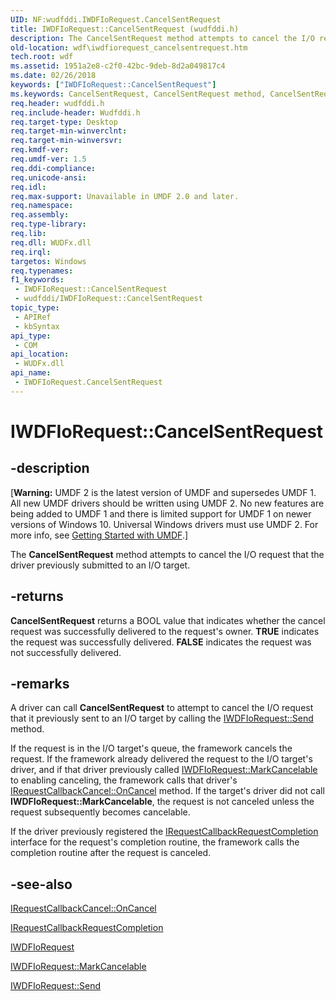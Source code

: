 ```yaml
---
UID: NF:wudfddi.IWDFIoRequest.CancelSentRequest
title: IWDFIoRequest::CancelSentRequest (wudfddi.h)
description: The CancelSentRequest method attempts to cancel the I/O request that the driver previously submitted to an I/O target.
old-location: wdf\iwdfiorequest_cancelsentrequest.htm
tech.root: wdf
ms.assetid: 1951a2e8-c2f0-42bc-9deb-8d2a049817c4
ms.date: 02/26/2018
keywords: ["IWDFIoRequest::CancelSentRequest"]
ms.keywords: CancelSentRequest, CancelSentRequest method, CancelSentRequest method,IWDFIoRequest interface, IWDFIoRequest interface,CancelSentRequest method, IWDFIoRequest.CancelSentRequest, IWDFIoRequest::CancelSentRequest, UMDFRequestObjectRef_cf439791-044b-4cd8-8a1c-eafc7b266897.xml, umdf.iwdfiorequest_cancelsentrequest, wdf.iwdfiorequest_cancelsentrequest, wudfddi/IWDFIoRequest::CancelSentRequest
req.header: wudfddi.h
req.include-header: Wudfddi.h
req.target-type: Desktop
req.target-min-winverclnt: 
req.target-min-winversvr: 
req.kmdf-ver: 
req.umdf-ver: 1.5
req.ddi-compliance: 
req.unicode-ansi: 
req.idl: 
req.max-support: Unavailable in UMDF 2.0 and later.
req.namespace: 
req.assembly: 
req.type-library: 
req.lib: 
req.dll: WUDFx.dll
req.irql: 
targetos: Windows
req.typenames: 
f1_keywords:
 - IWDFIoRequest::CancelSentRequest
 - wudfddi/IWDFIoRequest::CancelSentRequest
topic_type:
 - APIRef
 - kbSyntax
api_type:
 - COM
api_location:
 - WUDFx.dll
api_name:
 - IWDFIoRequest.CancelSentRequest
---
```


# IWDFIoRequest::CancelSentRequest


## -description

<p class="CCE_Message">[<b>Warning:</b> UMDF 2 is the latest version of UMDF and supersedes UMDF 1.  All new UMDF drivers should be written using UMDF 2.  No new features are being added to UMDF 1 and there is limited support for UMDF 1 on newer versions of Windows 10.  Universal Windows drivers must use UMDF 2.  For more info, see <a href="https://docs.microsoft.com/windows-hardware/drivers/wdf/getting-started-with-umdf-version-2">Getting Started with UMDF</a>.]

The <b>CancelSentRequest</b> method attempts to cancel the I/O request that the driver previously submitted to an I/O target.

## -returns

<b>CancelSentRequest</b> returns a BOOL value that indicates whether the cancel request was successfully delivered to the request's owner. <b>TRUE</b> indicates the request was successfully delivered. <b>FALSE</b> indicates the request was not successfully delivered.

## -remarks

A driver can call <b>CancelSentRequest</b> to attempt to cancel the I/O request that it previously sent to an I/O target by calling the <a href="https://docs.microsoft.com/windows-hardware/drivers/ddi/wudfddi/nf-wudfddi-iwdfiorequest-send">IWDFIoRequest::Send</a> method.

If the request is in the I/O target's queue, the framework cancels the request. If the framework already delivered the request to the I/O target's driver, and if that driver previously called <a href="https://docs.microsoft.com/windows-hardware/drivers/ddi/wudfddi/nf-wudfddi-iwdfiorequest-markcancelable">IWDFIoRequest::MarkCancelable</a> to enabling canceling, the framework calls that driver's <a href="https://docs.microsoft.com/windows-hardware/drivers/ddi/wudfddi/nf-wudfddi-irequestcallbackcancel-oncancel">IRequestCallbackCancel::OnCancel</a> method. If the target's driver did not call <b>IWDFIoRequest::MarkCancelable</b>, the request is not canceled unless the request subsequently becomes cancelable.

If the driver previously registered the <a href="https://docs.microsoft.com/windows-hardware/drivers/ddi/wudfddi/nn-wudfddi-irequestcallbackrequestcompletion">IRequestCallbackRequestCompletion</a> interface for the request's completion routine, the framework calls the completion routine after the request is canceled.

## -see-also

<a href="https://docs.microsoft.com/windows-hardware/drivers/ddi/wudfddi/nf-wudfddi-irequestcallbackcancel-oncancel">IRequestCallbackCancel::OnCancel</a>



<a href="https://docs.microsoft.com/windows-hardware/drivers/ddi/wudfddi/nn-wudfddi-irequestcallbackrequestcompletion">IRequestCallbackRequestCompletion</a>



<a href="https://docs.microsoft.com/windows-hardware/drivers/ddi/wudfddi/nn-wudfddi-iwdfiorequest">IWDFIoRequest</a>



<a href="https://docs.microsoft.com/windows-hardware/drivers/ddi/wudfddi/nf-wudfddi-iwdfiorequest-markcancelable">IWDFIoRequest::MarkCancelable</a>



<a href="https://docs.microsoft.com/windows-hardware/drivers/ddi/wudfddi/nf-wudfddi-iwdfiorequest-send">IWDFIoRequest::Send</a>

